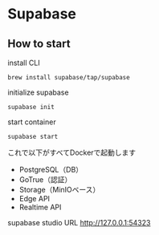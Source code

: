 # Supabase

## How to start

install CLI
```
brew install supabase/tap/supabase
```

initialize supabase
```
supabase init
```

start container
```
supabase start
```

これで以下がすべてDockerで起動します
- PostgreSQL（DB）
- GoTrue（認証）
- Storage（MinIOベース）
- Edge API
- Realtime API


supabase studio URL
http://127.0.0.1:54323